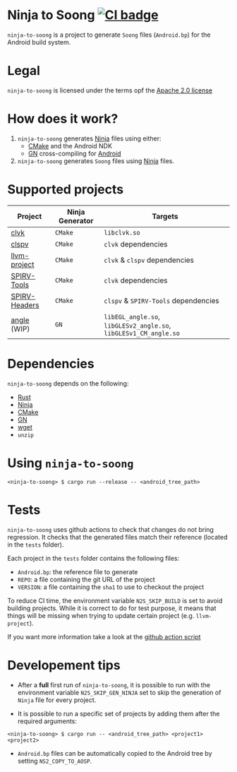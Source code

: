 # Ninja to Soong [![CI badge](https://github.com/rjodinchr/ninja-to-soong/actions/workflows/presubmit.yml/badge.svg?branch=main)](https://github.com/rjodinchr/ninja-to-soong/actions/workflows/presubmit.yml?query=branch%3Amain++)

`ninja-to-soong` is a project to generate `Soong` files (`Android.bp`) for the Android build system.

# Legal

`ninja-to-soong` is licensed under the terms opf the [Apache 2.0 license](LICENSE)

# How does it work?

1. `ninja-to-soong` generates [Ninja](https://ninja-build.org/) files using either:
    - [CMake](https://cmake.org/) and the Android NDK
    - [GN](https://github.com/o-lim/generate-ninja) cross-compiling for [Android](https://gn.googlesource.com/gn/+/HEAD/docs/quick_start.md#cross_compiling-to-a-target-os-or-architecture)
2. `ninja-to-soong` generates `Soong` files using [Ninja](https://ninja-build.org/) files.

# Supported projects

| Project | Ninja Generator | Targets |
|-|-|-|
| [clvk](https://github.com/kpet/clvk) | `CMake` | `libclvk.so` |
| [clspv](https://github.com/google/clspv) | `CMake` | `clvk` dependencies |
| [llvm-project](https://github.com/llvm/llvm-project) | `CMake` | `clvk` & `clspv` dependencies |
| [SPIRV-Tools](https://github.com/KhronosGroup/SPIRV-Tools) | `CMake` | `clvk` dependencies |
| [SPIRV-Headers](https://github.com/KhronosGroup/SPIRV-Headers) | `CMake` | `clspv` & `SPIRV-Tools` dependencies |
| [angle](https://github.com/google/angle) (WIP) | `GN` | `libEGL_angle.so`, `libGLESv2_angle.so`, `libGLESv1_CM_angle.so` |

# Dependencies

`ninja-to-soong` depends on the following:

* [Rust](https://www.rust-lang.org/)
* [Ninja](https://ninja-build.org/)
* [CMake](https://cmake.org/)
* [GN](https://github.com/o-lim/generate-ninja)
* [wget](https://www.gnu.org/software/wget/)
* `unzip`

# Using `ninja-to-soong`

```
<ninja-to-soong> $ cargo run --release -- <android_tree_path>
```

# Tests

`ninja-to-soong` uses github actions to check that changes do not bring regression. It checks that the generated files match their reference (located in the `tests` folder).

Each project in the `tests` folder contains the following files:
 * `Android.bp`: the reference file to generate
 * `REPO`: a file containing the git URL of the project
 * `VERSION`: a file containing the `sha1` to use to checkout the project

 To reduce CI time, the environment variable `N2S_SKIP_BUILD` is set to avoid building projects. While it is correct to do for test purpose, it means that things will be missing when trying to update certain project (e.g. `llvm-project`).

If you want more information take a look at the [github action script](.github/workflows/presubmit.yml)

# Developement tips

- After a **full** first run of `ninja-to-soong`, it is possible to run with the environment variable `N2S_SKIP_GEN_NINJA` set to skip the generation of `Ninja` file for every project.

- It is possible to run a specific set of projects by adding them after the required arguments:
```
<ninja-to-soong> $ cargo run -- <android_tree_path> <project1> <project2>
```

- `Android.bp` files can be automatically copied to the Android tree by setting `NS2_COPY_TO_AOSP`.
